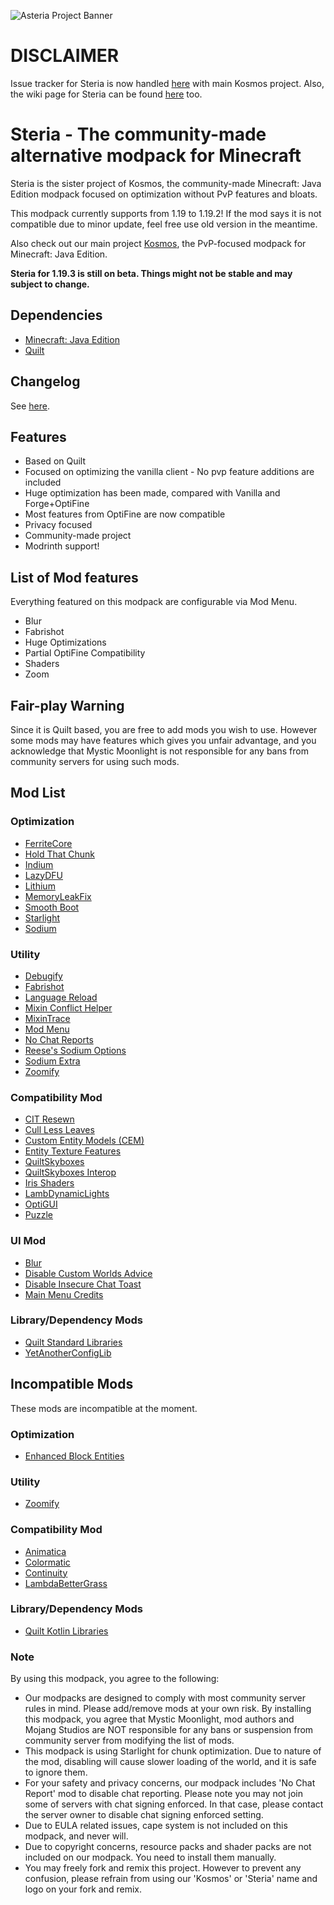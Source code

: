 ![Asteria Project Banner](https://user-images.githubusercontent.com/25527589/206985582-5f744913-0e7e-42b1-a6fa-bb1c23439620.png)

# DISCLAIMER
Issue tracker for Steria is now handled [here](https://github.com/MysticMoonlight/Kosmos/issues) with main Kosmos project. Also, the wiki page for Steria can be found [here](https://github.com/MysticMoonlight/Kosmos/wiki) too.

# Steria - The community-made alternative modpack for Minecraft
Steria is the sister project of Kosmos, the community-made Minecraft: Java Edition modpack focused on optimization without PvP features and bloats.

This modpack currently supports from 1.19 to 1.19.2! If the mod says it is not compatible due to minor update, feel free use old version in the meantime.

Also check out our main project [Kosmos](https://github.com/MysticMoonlight/Kosmos), the PvP-focused modpack for Minecraft: Java Edition.

**Steria for 1.19.3 is still on beta. Things might not be stable and may subject to change.**

## Dependencies
* [Minecraft: Java Edition](https://minecraft.net)
* [Quilt](https://Quiltmc.net/)

## Changelog
See [here](https://github.com/MysticMoonlight/Steria/releases).

## Features
* Based on Quilt
* Focused on optimizing the vanilla client - No pvp feature additions are included
* Huge optimization has been made, compared with Vanilla and Forge+OptiFine
* Most features from OptiFine are now compatible
* Privacy focused
* Community-made project
* Modrinth support!

## List of Mod features
Everything featured on this modpack are configurable via Mod Menu.
* Blur
* Fabrishot
* Huge Optimizations
* Partial OptiFine Compatibility
* Shaders
* Zoom

## Fair-play Warning
Since it is Quilt based, you are free to add mods you wish to use. However some mods may have features which gives you unfair advantage, and you acknowledge that Mystic Moonlight is not responsible for any bans from community servers for using such mods.

## Mod List
### Optimization
* [FerriteCore](https://modrinth.com/mod/ferrite-core)
* [Hold That Chunk](https://modrinth.com/mod/hold-that-chunk)
* [Indium](https://www.modrinth.com/mod/indium/)
* [LazyDFU](https://modrinth.com/mod/lazydfu)
* [Lithium](https://modrinth.com/mod/lithium)
* [MemoryLeakFix](https://modrinth.com/mod/memoryleakfix)
* [Smooth Boot](https://modrinth.com/mod/smoothboot-Quilt)
* [Starlight](https://modrinth.com/mod/starlight)
* [Sodium](https://modrinth.com/mod/sodium)

### Utility
* [Debugify](https://modrinth.com/mod/debugify)
* [Fabrishot](https://modrinth.com/mod/fabrishot)
* [Language Reload](https://modrinth.com/mod/language-reload)
* [Mixin Conflict Helper](https://modrinth.com/mod/mixin-conflict-helper)
* [MixinTrace](https://modrinth.com/mod/mixintrace)
* [Mod Menu](https://modrinth.com/mod/modmenu)
* [No Chat Reports](https://modrinth.com/mod/no-chat-reports)
* [Reese's Sodium Options](https://modrinth.com/mod/reeses-sodium-options)
* [Sodium Extra](https://modrinth.com/mod/sodium-extra)
* [Zoomify](https://modrinth.com/mod/zoomify)

### Compatibility Mod
* [CIT Resewn](https://modrinth.com/mod/cit-resewn)
* [Cull Less Leaves](https://modrinth.com/mod/cull-less-leaves)
* [Custom Entity Models (CEM)](https://modrinth.com/mod/cem)
* [Entity Texture Features](https://modrinth.com/mod/entitytexturefeatures)
* [QuiltSkyboxes](https://modrinth.com/mod/Quiltskyboxes)
* [QuiltSkyboxes Interop](https://modrinth.com/mod/Quiltskyboxes-interop)
* [Iris Shaders](https://modrinth.com/mod/iris)
* [LambDynamicLights](https://modrinth.com/mod/lambdynamiclights)
* [OptiGUI](https://modrinth.com/mod/optigui)
* [Puzzle](https://modrinth.com/mod/puzzle)

### UI Mod
* [Blur](https://modrinth.com/mod/blur-Quilt)
* [Disable Custom Worlds Advice](https://modrinth.com/mod/dcwa)
* [Disable Insecure Chat Toast](https://modrinth.com/mod/disableinsecurechattoast)
* [Main Menu Credits](https://modrinth.com/mod/main-menu-credits)

### Library/Dependency Mods
* [Quilt Standard Libraries](https://modrinth.com/mod/qsl)
* [YetAnotherConfigLib](https://modrinth.com/mod/yacl)

## Incompatible Mods
These mods are incompatible at the moment.

### Optimization
* [Enhanced Block Entities](https://modrinth.com/mod/ebe)

### Utility
* [Zoomify](https://modrinth.com/mod/zoomify)

### Compatibility Mod
* [Animatica](https://modrinth.com/mod/animatica)
* [Colormatic](https://modrinth.com/mod/colormatic)
* [Continuity](https://modrinth.com/mod/continuity)
* [LambdaBetterGrass](https://modrinth.com/mod/lambdabettergrass)

### Library/Dependency Mods
* [Quilt Kotlin Libraries](https://modrinth.com/mod/qkl)

### Note
By using this modpack, you agree to the following:
* Our modpacks are designed to comply with most community server rules in mind. Please add/remove mods at your own risk. By installing this modpack, you agree that Mystic Moonlight, mod authors and Mojang Studios are NOT responsible for any bans or suspension from community server from modifying the list of mods.
* This modpack is using Starlight for chunk optimization. Due to nature of the mod, disabling will cause slower loading of the world, and it is safe to ignore them.
* For your safety and privacy concerns, our modpack includes 'No Chat Report' mod to disable chat reporting. Please note you may not join some of servers with chat signing enforced. In that case, please contact the server owner to disable chat signing enforced setting.
* Due to EULA related issues, cape system is not included on this modpack, and never will.
* Due to copyright concerns, resource packs and shader packs are not included on our modpack. You need to install them manually.
* You may freely fork and remix this project. However to prevent any confusion, please refrain from using our 'Kosmos' or 'Steria' name and logo on your fork and remix.
